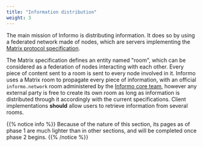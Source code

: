 ```yaml
---
title: "Information distribution"
weight: 3
---
```


The main mission of Informo is distributing information. It does so by using a federated network made of nodes, which are servers implementing the [Matrix protocol specification](https://matrix.org/docs/spec/).

The Matrix specification defines an entity named "room", which can be considered as a federation of nodes interacting with each other. Every piece of content sent to a room is sent to every node involved in it. Informo uses a Matrix room to propagate every piece of information, with an official `informo.network` room administered by the [Informo core team](/informo/informo-core-team), however any external party is free to create its own room as long as information is distributed through it accordingly with the current specifications. Client implementations **should** allow users to retrieve information from several rooms.

{{% notice info %}}
Because of the nature of this section, its pages as of phase 1 are much lighter than in other sections, and will be completed once phase 2 begins.
{{% /notice %}}
